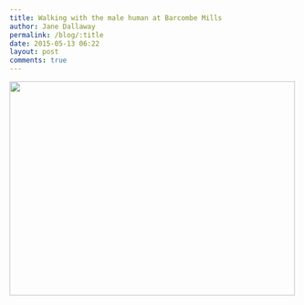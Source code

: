 ```yaml
---
title: Walking with the male human at Barcombe Mills
author: Jane Dallaway
permalink: /blog/:title
date: 2015-05-13 06:22
layout: post
comments: true
---
```


<div><a href="//static.skitters.dallaway.com/tp_IMG_1113.JPG"><img src="//static.skitters.dallaway.com/tp_thumb_IMG_1113.JPG" width="500" height="375"/></a></div>



  




      
